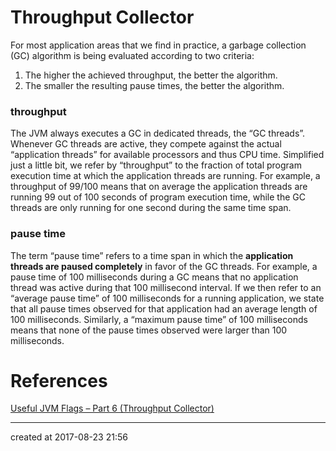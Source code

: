 # Throughput Collector

For most application areas that we find in practice, a garbage collection (GC) algorithm is being evaluated according to two criteria:

1. The higher the achieved throughput, the better the algorithm.
2. The smaller the resulting pause times, the better the algorithm.



### throughput

The JVM always executes a GC in dedicated threads, the “GC threads”. Whenever GC threads are active, they compete against the actual “application threads” for available processors and thus CPU time. Simplified just a little bit, we refer by “throughput” to the fraction of total program execution time at which the application threads are running. For example, a throughput of 99/100 means that on average the application threads are running 99 out of 100 seconds of program execution time, while the GC threads are only running for one second during the same time span.



### pause time

The term “pause time” refers to a time span in which the **application threads are paused completely** in favor of the GC threads. For example, a pause time of 100 milliseconds during a GC means that no application thread was active during that 100 millisecond interval. If we then refer to an “average pause time” of 100 milliseconds for a running application, we state that all pause times observed for that application had an average length of 100 milliseconds. Similarly, a “maximum pause time” of 100 milliseconds means that none of the pause times observed were larger than 100 milliseconds.





# References

[Useful JVM Flags – Part 6 (Throughput Collector)](https://blog.codecentric.de/en/2013/01/useful-jvm-flags-part-6-throughput-collector/)

---

created at 2017-08-23 21:56